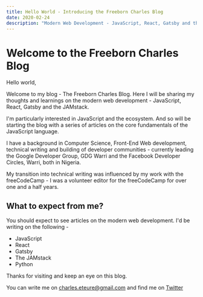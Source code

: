 ```yaml
---
title: Hello World - Introducing the Freeborn Charles Blog
date: 2020-02-24
description: "Modern Web Development - JavaScript, React, Gatsby and the JAMstack."
---
```


# Welcome to the Freeborn Charles Blog

Hello world,

Welcome to my blog - The Freeborn Charles Blog. Here I will be sharing my thoughts and learnings on the modern web development - JavaScript, React, Gatsby and the JAMstack.

I'm particularly interested in JavaScript and the ecosystem. And so will be starting the blog with a series of articles on the core fundamentals of the JavaScript language.

I have a background in Computer Science, Front-End Web development, technical writing and building of developer communities - currently leading the Google Developer Group, GDG Warri and the Facebook Developer Circles, Warri, both in Nigeria.

My transition into technical writing was influenced by my work with the freeCodeCamp - I was a volunteer editor for the freeCodeCamp for over one and a half years. 


## What to expect from me?

You should expect to see articles on the modern web development. I'd be writing on the following -
* JavaScript
* React
* Gatsby
* The JAMstack
* Python

Thanks for visiting and keep an eye on this blog.

You can write me on charles.eteure@gmail.com and find me on [Twitter](https://twitter.com/charliecodes)